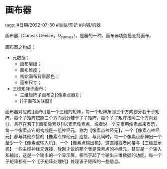 # 画布器

tags: #日期/2022-07-30 #类型/笔记 #内容/机器 


画布器（Canvas Device，$D_{canvas}$），是器的一种。画布器功能是支持画布。


画布器之构成：
- 元数据；
	- 画布层级；
	- 画布维度；
	- 初始画布背景颜色；
	- 画布尺寸；
- 三维矩阵子画布；
	- 三维矩阵子画布之[[像素点器]]；
	- [[子画布关联器]]

画布器对应的[[画布]]是一个三维的矩阵，每一个矩阵按照三个方向划分若干子矩阵，每个子矩阵按照三个方向划分若干子子矩阵，每个子子矩阵按照三个方向划分，且存在若干[[画布像素器]]以表示像素点，或者说一个元素用像素点来表示，每一个像素点它的构成是一组神经元，称为【像素点神经元】，一个【像素点神经元】都与其他邻接的【像素点神经元】连接。与此同时，每一个像素点都伸出一个至少一个【像素点输入机】、一个【像素点输出机】，这直接或者间接与【三维显示机】一些主控神经元连接，我刚才说的那个表是像素点的神经元，其实是一个输入和输出，这是一个输出的一个显示屏，相当于起了个输出三维数据的功能。每一个子矩阵都有一个【子矩阵处理机】处理该子矩阵的一些信息。